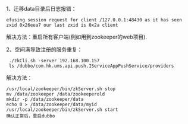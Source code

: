 1、迁移data目录后日志报错：

```
efusing session request for client /127.0.0.1:48430 as it has seen zxid 0x26eea7 our last zxid is 0x2a client
```

解决方法：重启所有客户端\(例如用到zookeeper的web项目\).



2、空间满导致注册的服务重复：

```
 ./zkCli.sh -server 192.168.100.157
 ls /dubbo/com.hk.ums.api.push.IServiceAppPushService/providers
```

解决方法：

```
/usr/local/zookeeper/bin/zkServer.sh stop
mv /data/zookeeper /data/zookeeperold
mkdir -p /data/zookeeper/data
echo 0 > /data/zookeeper/data/myid
/usr/local/zookeeper/bin/zkServer.sh start
确认正常后，重启dubbo
```



